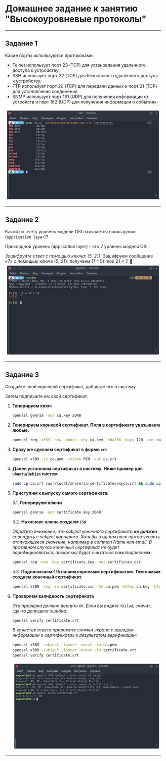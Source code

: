 # Домашнее задание к занятию "Высокоуровневые протоколы"

------

## Задание 1

Какие порты используются протоколами:

- Telnet использует порт 23 (TCP) для установления удаленного доступа к устройству;
- SSH использует порт 22 (TCP) для безопасного удаленного доступа к устройству;
- FTP использует порт 20 (TCP) для передачи данных и порт 21 (TCP) для установления соединения;
- SNMP использует порт 161 (UDP) для получения информации от устройств и порт 162 (UDP) для получения информации о событиях;

![alter_text](images/task_1.png "Порты")

------

## Задание 2

Какой по счету уровень модели OSI называется прикладным (`application layer`)?

Прикладной уровень (application layer) - это 7 уровень модели OSI.

*Зашифруйте ответ с помощью ключа: {5, 21}.*
Зашифруем сообщение «7» с помощью ключа {5, 21}: получаем (7 ^ 5) mod 21 = 7. 🤣
![alter_text](images/task_2.png "Шифруем")

------

## Задание 3

Создайте свой корневой сертификат, добавьте его в систему.

Затем подпишите им свой сертификат.

1. **Генерируем ключ**

    ```bash
    openssl genrsa -out ca.key 2048
    ```

2. **Генерируем корневой сертификат. Поля в сертификате указываем любые.**

    ```bash
    openssl req -x509 -new -nodes -key ca.key -sha256 -days 720 -out ca.pem
    ```

3. **Сразу же сделаем сертификат в форме `crt`**

    ```bash
    openssl x509 -in ca.pem -inform PEM -out ca.crt
    ```

4. **Далее установим сертификат в систему. Ниже пример для `Ubuntu`/`Debian` систем**

    ```bash
    sudo cp ca.crt /usr/local/share/ca-certificates/myca.crt && sudo update-ca-certificates
    ```

5. **Приступим к выпуску самого сертификата:**

    5.1. **Генерируем ключи**

    ```bash
    openssl genrsa -out certificate.key 2048
    ```

    5.2. **На основе ключа создаем `CSR`**

    *Обратите внимание, что subject конечного сертификата **не должен** совпадать с subject корневого. Хотя бы в одном поле нужно указать отличающееся значение, например в common Name или email. В противном случае конечный сертификат не будет верифицироваться, поскольку будет считаться самоподписным.*

    ```bash
    openssl req -new -key certificate.key -out certificate.csr
    ```

    5.3. **Подписываем `CSR` нашим корневым сертификатом. Тем самым создаем конечный сертификат.**

    ```bash
    openssl x509 -req -in certificate.csr -CA ca.pem -CAkey ca.key -CAcreateserial -out certificate.crt -days 360 -sha256
    ```

6. **Проверяем валидность сертификата**

    *Эта проверка должна вернуть `OK`. Если вы видите `failed`, значит, где-то допущена ошибка.*

    ```bash
    openssl verify certificate.crt
    ```

    *В качестве ответа приложите снимки экрана с выводом информации о сертификатах и результатом верификации:*

    ```bash
    openssl x509 -subject -issuer -noout -in ca.pem
    openssl x509 -subject -issuer -noout -in certificate.crt
    openssl verify certificate.crt
    ```

    ![alter_text](images/task_3_9.png "Результат")

------
